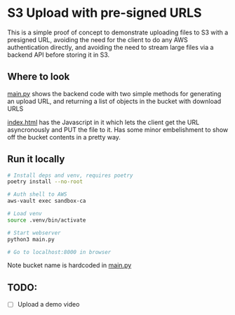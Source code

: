 # S3 Upload with pre-signed URLS

This is a simple proof of concept to demonstrate uploading files to S3 with a presigned URL, avoiding the need for the client to do any AWS authentication directly, and avoiding the need to stream large files via a backend API before storing it in S3.  

## Where to look

[main.py](main.py) shows the backend code with two simple methods for generating an upload URL, and returning a list of objects in the bucket with download URLS

[index.html](static/index.html) has the Javascript in it which lets the client get the URL asyncronously and PUT the file to it. Has some minor embelishment to show off the bucket contents in a pretty way. 

## Run it locally

```sh
# Install deps and venv, requires poetry
poetry install --no-root

# Auth shell to AWS
aws-vault exec sandbox-ca

# Load venv
source .venv/bin/activate

# Start webserver
python3 main.py 

# Go to localhost:8000 in browser
```

Note bucket name is hardcoded in [main.py](main.py)

## TODO: 

- [ ] Upload a demo video 